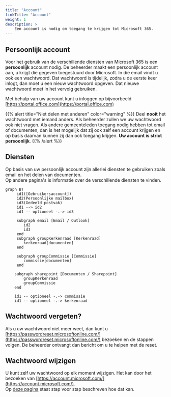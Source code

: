 ```yaml
---
title: "Account"
linkTitle: "Account"
weight: 1
description: >
    Een account is nodig om toegang te krijgen tot Microsoft 365.
---
```


## Persoonlijk account

Voor het gebruik van de verschillende diensten van Microsoft 365 is een **persoonlijk** account nodig.
De beheerder maakt een persoonlijk account aan, u krijgt die gegeven toegestuurd door Microsoft.
In die email vindt u ook een wachtwoord. Dat wachtwoord is tijdelijk, zodra u de eerste keer inlogt, dan moet u een 
nieuw wachtwoord opgeven. Dat nieuwe wachtwoord moet in het vervolg gebruiken.

Met behulp van uw account kunt u inloggen op bijvoorbeeld [https://portal.office.com](https://portal.office.com)


{{% alert title="Niet delen met anderen" color="warning" %}}
Deel **nooit** het wachtwoord met iemand anders. Als beheerder zullen we uw wachtwoord ook niet vragen.
Als andere gemeenteleden toegang nodig hebben tot email of documenten, dan is het mogelijk dat zij ook zelf een account
krijgen en op basis daarvan kunnen zij dan ook toegang krijgen. **Uw account is strict persoonlijk**.
{{% /alert %}}

## Diensten 

Op basis van uw persoonlijk account zijn allerlei diensten te gebruiken zoals email en het delen van documenten.   
Op andere pagina's is informatie over de verschillende diensten te vinden.

```mermaid
graph BT
     id1([Gebruikersaccount])
     id2(Persoonlijke mailbox)
     id3(Gedeeld postvak)
     id1 --> id2
     id1 -- optioneel -.-> id3
     
     subgraph email [Email / Outlook]
        id2
        id3
     end
     subgraph groupKerkenraad [Kerkenraad]
        kerkenraad[documenten]
     end

     subgraph groupCommissie [Commissie]
        commissie[documenten]
     end
   
    subgraph sharepoint [Documenten / Sharepoint]
        groupKerkenraad
        groupCommissie
    end
    
    id1 -- optioneel -.-> commissie
    id1 -- optioneel -.-> kerkenraad
```


## Wachtwoord vergeten?

Als u uw wachtwoord niet meer weet, dan kunt u 
[https://passwordreset.microsoftonline.com/](https://passwordreset.microsoftonline.com/) bezoeken en de stappen volgen.
De beheerder ontvangt dan bericht om u te helpen met de reset.

## Wachtwoord wijzigen
U kunt zelf uw wachtwoord op elk moment wijzigen. Het kan door het bezoeken van [https://account.microsoft.com/](https://account.microsoft.com/).    
Op [deze pagina](https://support.microsoft.com/nl-nl/account-billing/het-wachtwoord-van-uw-microsoft-account-wijzigen-fdde885b-86da-2965-69fd-4871309ef1f1) staat stap voor stap beschreven hoe dat kan.